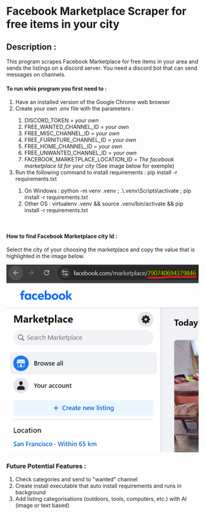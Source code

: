 # Facebook Marketplace Scraper for free items in your city

## Description :
This program scrapes Facebook Marketplace for free items in your area and sends the listings on a discord server.
You need a discord bot that can send messages on channels.

#### To run whis program you first need to :
<ol>
  <li>Have an installed version of the Google Chrome web browser</li>
  <li>Create your own .env file with the parameters :</li>
    <ol>
        <li>DISCORD_TOKEN = <em>your own</em></li>
        <li>FREE_WANTED_CHANNEL_ID = <em>your own</em></li>
        <li>FREE_MISC_CHANNEL_ID = <em>your own</em></li>
        <li>FREE_FURNITURE_CHANNEL_ID = <em>your own</em></li>
        <li>FREE_HOME_CHANNEL_ID = <em>your own</em></li>
        <li>FREE_UNWANTED_CHANNEL_ID = <em>your own</em></li>
        <li>FACEBOOK_MARKETPLACE_LOCATION_ID = <em>The facebook marketplace Id for your city</em> (See image below for exemple)</li>
    </ol> 
  <li>Run the following command to install requirements : pip install -r requirements.txt</li>
  <ol>
    <li>On Windows : python -m venv .venv ; .\.venv\Scripts\activate ; pip install -r requirements.txt</li>
    <li>Other OS : virtualenv .venv && source .venv/bin/activate && pip install -r requirements.txt</li>
  </ol> 
</ol> 

<br>

#### How to find Facebook Marketplace city Id : 
Select the city of your choosing the marketplace and copy the value that is highlighted in the image below.

![Exemple](docs/MarketplaceLocationStringExemple.png)

### Future Potential Features :
<ol>
  <li>Check categories and send to "wanted" channel</li>
  <li>Create install executable that auto install requirements and runs in background</li>
  <li>Add listing categorisations (outdoors, tools, computers, etc.) with AI (image or text based) </li>
</ol> 